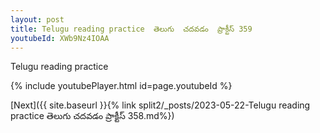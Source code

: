 ```yaml
---
layout: post
title: Telugu reading practice  తెలుగు  చదవడం  ప్రాక్టీస్ 359
youtubeId: XWb9Nz4IOAA
---
```

 
 
Telugu reading practice
 
 
 
 
 


{% include youtubePlayer.html id=page.youtubeId %}
 
[Next]({{ site.baseurl }}{% link  split2/_posts/2023-05-22-Telugu reading practice  తెలుగు  చదవడం  ప్రాక్టీస్ 358.md%})
 
